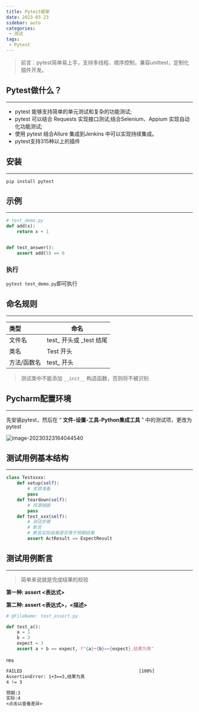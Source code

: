 ```yaml
---
title: Pytest框架
date: 2023-03-23
sidebar: auto
categories: 
 - 测试
tags:
 - Pytest
---
```


> 前言：pytest简单易上手，支持多线程、顺序控制，兼容unittest，定制化插件开发。

## Pytest做什么？

---

- pytest 能够支持简单的单元测试和复杂的功能测试;
- pytest 可以结合 Requests 实现接口测试;结合Selenium、Appium 实现自动化功能测试;
- 使用 pytest 结合Allure 集成到Jenkins 中可以实现持续集成。
- pytest支持315种以上的插件

## 安装

---

```
pip install pytest
```

## 示例

---

```py
# test_demo.py
def add(x):
    return x + 1


def test_answer():
    assert add(5) == 6
```

### 执行

`pytest test_demo.py`即可执行

## 命名规则

----

| 类型        | 命名                    |
| :---------- | ----------------------- |
| 文件名      | test_ 开头或 _test 结尾 |
| 类名        | Test 开头               |
| 方法/函数名 | test_ 开头              |

> 测试类中不能添加 `__init__` 构造函数，否则将不被识别

## Pycharm配置环境

---

先安装pytest，然后在 “ **文件-设置-工具-Python集成工具** ” 中的测试项，更改为pytest

![image-20230323164044540](http://cdn.shenghao.xyz/img/blog/image-20230323164044540.png)

## 测试用例基本结构

---

```py
class Testxxxx:
    def setup(self):
        # 资源准备
        pass
    def teardown(self):
        # 资源销毁
        pass
    def test_xxx(self):
        # 测试步骤
        # 断言
        # 断言实际结果是否等于预期结果
        assert ActResult == ExpectResult
```

## 测试用例断言

---

> 简单来说就是完成结果的校验

**第一种: assert <表达式>**

**第二种: assert <表达式>，<描述>**

```python
# @FileName: test_assert.py

def test_a():
    a = 1
    b = 3
    expect = 3
    assert a + b == expect, f"{a}+{b}=={expect},结果为真"
```

res

```cmd
FAILED                                            [100%]
AssertionError: 1+3==3,结果为真
4 != 3

预期:3
实际:4
<点击以查看差异>
```

